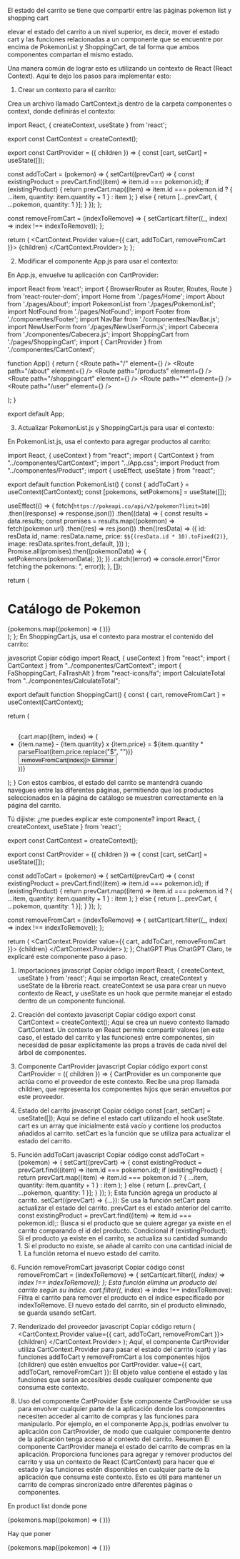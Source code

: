 El estado del carrito se tiene que compartir entre las páginas pokemon list y shopping cart

elevar el estado del carrito a un nivel superior, es decir, mover el estado cart y las funciones relacionadas a un componente que se encuentre por encima de PokemonList y ShoppingCart, de tal forma que ambos componentes compartan el mismo estado.

Una manera común de lograr esto es utilizando un contexto de React (React Context). Aquí te dejo los pasos para implementar esto:

1.  Crear un contexto para el carrito:

Crea un archivo llamado CartContext.js dentro de la carpeta componentes o context, donde definirás el contexto:

import React, { createContext, useState } from 'react';

export const CartContext = createContext();

export const CartProvider = ({ children }) => {
const [cart, setCart] = useState([]);

const addToCart = (pokemon) => {
setCart((prevCart) => {
const existingProduct = prevCart.find((item) => item.id === pokemon.id);
if (existingProduct) {
return prevCart.map((item) =>
item.id === pokemon.id ? { ...item, quantity: item.quantity + 1 } : item
);
} else {
return [...prevCart, { ...pokemon, quantity: 1 }];
}
});
};

const removeFromCart = (indexToRemove) => {
setCart(cart.filter((\_, index) => index !== indexToRemove));
};

return (
<CartContext.Provider value={{ cart, addToCart, removeFromCart }}>
{children}
</CartContext.Provider>
);
};

2. Modificar el componente App.js para usar el contexto:

En App.js, envuelve tu aplicación con CartProvider:

import React from 'react';
import { BrowserRouter as Router, Routes, Route } from 'react-router-dom';
import Home from './pages/Home';
import About from './pages/About';
import PokemonList from './pages/PokemonList';
import NotFound from './pages/NotFound';
import Footer from './componentes/Footer';
import NavBar from './componentes/NavBar.js';
import NewUserForm from './pages/NewUserForm.js';
import Cabecera from './componentes/Cabecera.js';
import ShoppingCart from './pages/ShoppingCart';
import { CartProvider } from './componentes/CartContext';

function App() {
return (
<CartProvider>
<Router>
<Cabecera />
<NavBar />
<Routes>
<Route path="/" element={<Home />} />
<Route path="/about" element={<About />} />
<Route path="/products" element={<PokemonList />} />
<Route path="/shoppingcart" element={<ShoppingCart />} />
<Route path="\*" element={<NotFound />} />
<Route path="/user" element={<NewUserForm />} />
</Routes>

<Footer />
</Router>
</CartProvider>
);
}

export default App;

3. Actualizar PokemonList.js y ShoppingCart.js para usar el contexto:

En PokemonList.js, usa el contexto para agregar productos al carrito:

import React, { useContext } from "react";
import { CartContext } from "../componentes/CartContext";
import "../App.css";
import Product from "../componentes/Product";
import { useEffect, useState } from "react";

export default function PokemonList() {
const { addToCart } = useContext(CartContext);
const [pokemons, setPokemons] = useState([]);

useEffect(() => {
fetch(`https://pokeapi.co/api/v2/pokemon?limit=10`)
.then((response) => response.json())
.then((data) => {
const results = data.results;
const promises = results.map((pokemon) =>
fetch(pokemon.url)
.then((res) => res.json())
.then((resData) => ({
id: resData.id,
name: resData.name,
price: `$${(resData.id * 10).toFixed(2)}`,
image: resData.sprites.front_default,
}))
);
Promise.all(promises).then((pokemonData) => {
setPokemons(pokemonData);
});
})
.catch((error) => console.error("Error fetching the pokemons: ", error));
}, []);

return (

<div className="catalogo">
<h1>Catálogo de Pokemon</h1>
<div className="product-list">
{pokemons.map((pokemon) => (
<Product key={pokemon.id} product={pokemon} onAddToCart={addToCart} />
))}
</div>
</div>
);
};
En ShoppingCart.js, usa el contexto para mostrar el contenido del carrito:

javascript
Copiar código
import React, { useContext } from "react";
import { CartContext } from "../componentes/CartContext";
import { FaShoppingCart, FaTrashAlt } from "react-icons/fa";
import CalculateTotal from "../componentes/CalculateTotal";

export default function ShoppingCart() {
const { cart, removeFromCart } = useContext(CartContext);

return (

<div className="cart">
<h2 className="carrito">
<FaShoppingCart />
</h2>
<ul>
{cart.map((item, index) => (
<li key={index}>
{item.name} - {item.quantity} x {item.price} = ${item.quantity * parseFloat(item.price.replace("$", ""))}
<button className="btn btn-danger" onClick={() => removeFromCart(index)}>
Eliminar <FaTrashAlt />
</button>
</li>
))}
</ul>
<CalculateTotal cart={cart} />
</div>
);
}
Con estos cambios, el estado del carrito se mantendrá cuando navegues entre las diferentes páginas, permitiendo que los productos seleccionados en la página de catálogo se muestren correctamente en la página del carrito.

Tú dijiste:
¿me puedes explicar este componente? import React, { createContext, useState } from 'react';

export const CartContext = createContext();

export const CartProvider = ({ children }) => {
const [cart, setCart] = useState([]);

const addToCart = (pokemon) => {
setCart((prevCart) => {
const existingProduct = prevCart.find((item) => item.id === pokemon.id);
if (existingProduct) {
return prevCart.map((item) =>
item.id === pokemon.id ? { ...item, quantity: item.quantity + 1 } : item
);
} else {
return [...prevCart, { ...pokemon, quantity: 1 }];
}
});
};

const removeFromCart = (indexToRemove) => {
setCart(cart.filter((\_, index) => index !== indexToRemove));
};

return (
<CartContext.Provider value={{ cart, addToCart, removeFromCart }}>
{children}
</CartContext.Provider>
);
};
ChatGPT Plus
ChatGPT
Claro, te explicaré este componente paso a paso.

1. Importaciones
   javascript
   Copiar código
   import React, { createContext, useState } from 'react';
   Aquí se importan React, createContext y useState de la librería react. createContext se usa para crear un nuevo contexto de React, y useState es un hook que permite manejar el estado dentro de un componente funcional.

2. Creación del contexto
   javascript
   Copiar código
   export const CartContext = createContext();
   Aquí se crea un nuevo contexto llamado CartContext. Un contexto en React permite compartir valores (en este caso, el estado del carrito y las funciones) entre componentes, sin necesidad de pasar explícitamente las props a través de cada nivel del árbol de componentes.

3. Componente CartProvider
   javascript
   Copiar código
   export const CartProvider = ({ children }) => {
   CartProvider es un componente que actúa como el proveedor de este contexto. Recibe una prop llamada children, que representa los componentes hijos que serán envueltos por este proveedor.

4. Estado del carrito
   javascript
   Copiar código
   const [cart, setCart] = useState([]);
   Aquí se define el estado cart utilizando el hook useState. cart es un array que inicialmente está vacío y contiene los productos añadidos al carrito. setCart es la función que se utiliza para actualizar el estado del carrito.

5. Función addToCart
   javascript
   Copiar código
   const addToCart = (pokemon) => {
   setCart((prevCart) => {
   const existingProduct = prevCart.find((item) => item.id === pokemon.id);
   if (existingProduct) {
   return prevCart.map((item) =>
   item.id === pokemon.id ? { ...item, quantity: item.quantity + 1 } : item
   );
   } else {
   return [...prevCart, { ...pokemon, quantity: 1 }];
   }
   });
   };
   Esta función agrega un producto al carrito.
   setCart((prevCart) => {...}): Se usa la función setCart para actualizar el estado del carrito. prevCart es el estado anterior del carrito.
   const existingProduct = prevCart.find((item) => item.id === pokemon.id);: Busca si el producto que se quiere agregar ya existe en el carrito comparando el id del producto.
   Condicional if (existingProduct):
   Si el producto ya existe en el carrito, se actualiza su cantidad sumando 1.
   Si el producto no existe, se añade al carrito con una cantidad inicial de 1.
   La función retorna el nuevo estado del carrito.
6. Función removeFromCart
   javascript
   Copiar código
   const removeFromCart = (indexToRemove) => {
   setCart(cart.filter((_, index) => index !== indexToRemove));
   };
   Esta función elimina un producto del carrito según su índice.
   cart.filter((_, index) => index !== indexToRemove): Filtra el carrito para remover el producto en el índice especificado por indexToRemove.
   El nuevo estado del carrito, sin el producto eliminado, se guarda usando setCart.
7. Renderizado del proveedor
   javascript
   Copiar código
   return (
   <CartContext.Provider value={{ cart, addToCart, removeFromCart }}>
   {children}
   </CartContext.Provider>
   );
   Aquí, el componente CartProvider utiliza CartContext.Provider para pasar el estado del carrito (cart) y las funciones addToCart y removeFromCart a los componentes hijos (children) que estén envueltos por CartProvider.
   value={{ cart, addToCart, removeFromCart }}: El objeto value contiene el estado y las funciones que serán accesibles desde cualquier componente que consuma este contexto.
8. Uso del componente CartProvider
   Este componente CartProvider se usa para envolver cualquier parte de la aplicación donde los componentes necesiten acceder al carrito de compras y las funciones para manipularlo.
   Por ejemplo, en el componente App.js, podrías envolver tu aplicación con CartProvider, de modo que cualquier componente dentro de la aplicación tenga acceso al contexto del carrito.
   Resumen
   El componente CartProvider maneja el estado del carrito de compras en la aplicación. Proporciona funciones para agregar y remover productos del carrito y usa un contexto de React (CartContext) para hacer que el estado y las funciones estén disponibles en cualquier parte de la aplicación que consuma este contexto. Esto es útil para mantener un carrito de compras sincronizado entre diferentes páginas o componentes.

En product list donde pone

 <div className="product-list">
        {pokemons.map((pokemon) => (
          <Product key={pokemon.id} product={pokemon} onAddToCart={handleAddToCart} />
        ))}
      </div>

Hay que poner

 <div className="product-list">
        {pokemons.map((pokemon) => (
          <Product key={pokemon.id} product={pokemon} />
        ))}
      </div>
